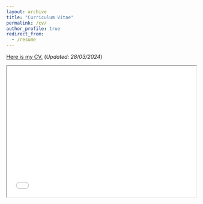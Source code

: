 ```yaml
---
layout: archive
title: "Curriculum Vitae"
permalink: /cv/
author_profile: true
redirect_from:
  - /resume
---
```

[Here is my CV.](/files/resume3.pdf)  (*Updated: 28/03/2024*)<br />


<iframe src="/files/resume3.pdf" width="100%" height="350px">
  <p>Sorry, your browser doesn't support embedded PDFs. You can <a href="resume3.pdf">download the PDF file</a> instead.</p>
</iframe>




